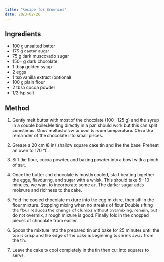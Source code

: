 ```yaml
---
title: "Recipe for Brownies"
date: 2023-02-26
---
```


## Ingredients

* 100 g unsalted butter
* 175 g caster sugar
* 75 g dark muscovado sugar
* 150+ g dark chocolate
* 1 tbsp golden syrup
* 2 eggs
* 1 tsp vanilla extract (optional)
* 100 g plain flour
* 2 tbsp cocoa powder
* 1/2 tsp salt

## Method

1.  Gently melt butter with most of the chocolate (100--125 g) and the
syrup in a double boiler.<span class="marginnote">Melting directly in a pan should work but this can split sometimes.</span>
Once melted allow to cool to room temperature.
Chop the remainder of the chocolate into small pieces.

2. Grease a 20 cm (8 in) shallow square cake tin and line the base.
Preheat an oven to 170 °C.
3. Sift the flour, cocoa powder, and baking powder into a bowl with
a pinch of salt.
4. Once the butter and chocolate is mostly cooled, start beating together the
   eggs, flavouring, and sugar with a whisk. This should take 5--10 minutes, we
   want to incorporate some air.
<span class="marginnote">The darker sugar adds moisture and richness to the cake.</span>
5. Fold the cooled chocolate mixture into the egg mixture, then sift
in the flour mixture. Stopping mixing when no streaks of flour
<span class="marginnote">Double sifting the flour reduces the change of clumps without overmixing.</span>
remain, but do not overmix, a rough mixture is good. Finally fold
in the chopped pieces of chocolate from earlier.
6. Spoon the mixture into the prepared tin and bake for 25 minutes
until the top is crisp and the edge of the cake is beginning to
shrink away from the tin.
7. Leave the cake to cool completely in the tin then cut into squares to serve.
